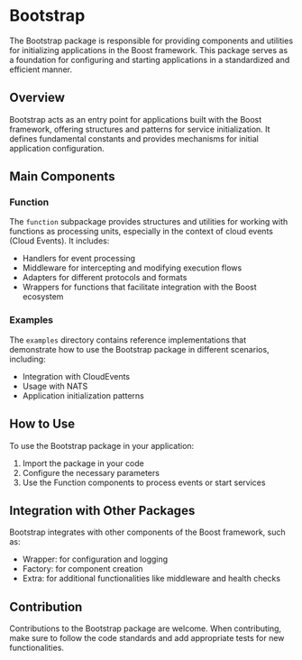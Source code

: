 # Bootstrap

The Bootstrap package is responsible for providing components and utilities for initializing applications in the Boost framework. This package serves as a foundation for configuring and starting applications in a standardized and efficient manner.

## Overview

Bootstrap acts as an entry point for applications built with the Boost framework, offering structures and patterns for service initialization. It defines fundamental constants and provides mechanisms for initial application configuration.

## Main Components

### Function

The `function` subpackage provides structures and utilities for working with functions as processing units, especially in the context of cloud events (Cloud Events). It includes:

- Handlers for event processing
- Middleware for intercepting and modifying execution flows
- Adapters for different protocols and formats
- Wrappers for functions that facilitate integration with the Boost ecosystem

### Examples

The `examples` directory contains reference implementations that demonstrate how to use the Bootstrap package in different scenarios, including:

- Integration with CloudEvents
- Usage with NATS
- Application initialization patterns

## How to Use

To use the Bootstrap package in your application:

1. Import the package in your code
2. Configure the necessary parameters
3. Use the Function components to process events or start services

## Integration with Other Packages

Bootstrap integrates with other components of the Boost framework, such as:

- Wrapper: for configuration and logging
- Factory: for component creation
- Extra: for additional functionalities like middleware and health checks

## Contribution

Contributions to the Bootstrap package are welcome. When contributing, make sure to follow the code standards and add appropriate tests for new functionalities.

